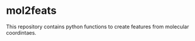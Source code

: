 # mol2feats

This repository contains python functions to create features from molecular coordintaes.
